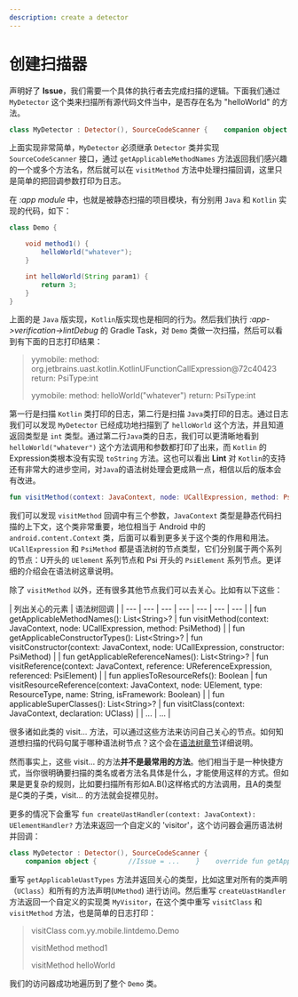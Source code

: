 ```yaml
---
description: create a detector
---
```


# 创建扫描器

声明好了 **Issue**，我们需要一个具体的执行者去完成扫描的逻辑。下面我们通过 `MyDetector` 这个类来扫描所有源代码文件当中，是否存在名为 "helloWorld" 的方法。

```kotlin
class MyDetector : Detector(), SourceCodeScanner {    companion object {        val ISSUE_HELLO_WORLD: Issue = IssueFactory.create(                "HelloWorld",                "Don't use method helloWorld",                "Don't use method helloWorld, because it's too simple",                Category.CORRECTNESS,                10,                Severity.WARNING,                Implementation(                        MyDetector::class.java,                        EnumSet.of(Scope.JAVA_FILE)                ))    }    override fun getApplicableMethodNames() = listOf("helloWorld")    override fun visitMethod(context: JavaContext,                             node: UCallExpression,                             method: PsiMethod) {        System.out.println("yymobile: method: $node return: ${node.returnType}")    }}
```

 上面实现非常简单，`MyDetector` 必须继承 `Detector` 类并实现 `SourceCodeScanner` 接口，通过 `getApplicableMethodNames` 方法返回我们感兴趣的一个或多个方法名，然后就可以在 `visitMethod` 方法中处理扫描回调，这里只是简单的把回调参数打印为日志。

在 _:app module_ 中，也就是被静态扫描的项目模块，有分别用 `Java` 和 `Kotlin` 实现的代码，如下：

```java
class Demo {

    void method1() {
        helloWorld("whatever");
    }

    int helloWorld(String param1) {
        return 3;
    }
}
```

上面的是 `Java` 版实现，`Kotlin`版实现也是相同的行为 。然后我们执行 _:app-&gt;verification-&gt;lintDebug_ 的 Gradle Task，对 `Demo` 类做一次扫描，然后可以看到有下面的日志打印结果：

> yymobile: method: org.jetbrains.uast.kotlin.KotlinUFunctionCallExpression@72c40423 return: PsiType:int
>
> yymobile: method: helloWorld\("whatever"\) return: PsiType:int

第一行是扫描 `Kotlin` 类打印的日志，第二行是扫描 `Java`类打印的日志。通过日志我们可以发现 `MyDetector` 已经成功地扫描到了 `helloWorld` 这个方法，并且知道返回类型是 `int` 类型。通过第二行`Java`类的日志，我们可以更清晰地看到 `helloWorld("whatever")` 这个方法调用和参数都打印了出来，而 `Kotlin` 的Expression类根本没有实现 `toString` 方法。这也可以看出 **Lint** 对 `Kotlin`的支持还有非常大的进步空间，对`Java`的语法树处理会更成熟一点，相信以后的版本会有改进。

```kotlin
fun visitMethod(context: JavaContext, node: UCallExpression, method: PsiMethod) 
```

我们可以发现 `visitMethod` 回调中有三个参数，`JavaContext` 类型是静态代码扫描的上下文，这个类非常重要，地位相当于 Android 中的 `android.content.Context` 类，后面可以看到更多关于这个类的作用和用法。`UCallExpression` 和 `PsiMethod` 都是语法树的节点类型，它们分别属于两个系列的节点：U开头的 `UElement` 系列节点和 Psi 开头的 `PsiElement` 系列节点。更详细的介绍会在语法树这章说明。

除了 `visitMethod` 以外，还有很多其他节点我们可以去关心。比如有以下这些：

| 列出关心的元素 | 语法树回调 |
| --- | --- | --- | --- | --- | --- | --- |
| fun getApplicableMethodNames\(\): List&lt;String&gt;? | fun visitMethod\(context: JavaContext, node: UCallExpression, method: PsiMethod\) |
| fun getApplicableConstructorTypes\(\): List&lt;String&gt;? | fun visitConstructor\(context: JavaContext, node: UCallExpression, constructor: PsiMethod\) |
| fun getApplicableReferenceNames\(\): List&lt;String&gt;? | fun visitReference\(context: JavaContext, reference: UReferenceExpression, referenced: PsiElement\) |
| fun appliesToResourceRefs\(\): Boolean | fun visitResourceReference\(context: JavaContext, node: UElement, type: ResourceType, name: String, isFramework: Boolean\) |
| fun applicableSuperClasses\(\): List&lt;String&gt;? | fun visitClass\(context: JavaContext, declaration: UClass\) |
| ... | ... |

很多诸如此类的 visit... 方法，可以通过这些方法来访问自己关心的节点。如何知道想扫描的代码句属于哪种语法树节点？这个会在[语法树章节](../uastscanner/uast.md)详细说明。

然而事实上，这些 visit... 的方法**并不是最常用的方法**。他们相当于是一种快捷方式，当你很明确要扫描的类名或者方法名具体是什么，才能使用这样的方式。但如果是更复杂的规则，比如要扫描所有形如A.B\(\)这样格式的方法调用，且A的类型是C类的子类，visit... 的方法就会捉襟见肘。

更多的情况下会重写 `fun createUastHandler(context: JavaContext): UElementHandler?` 方法来返回一个自定义的 'visitor'，这个访问器会遍历语法树并回调：

```kotlin
class MyDetector : Detector(), SourceCodeScanner {
    companion object {        //Issue = ...    }    override fun getApplicableUastTypes(): List<Class<out UElement>>? =            listOf(UMethod::class.java, UClass::class.java)    override fun createUastHandler(context: JavaContext): UElementHandler? =            MyVisitor(context)    private class MyVisitor(context: JavaContext) : UElementHandler() {        override fun visitClass(node: UClass) {            System.out.println("visitClass ${node.qualifiedName}")        }        override fun visitMethod(node: UMethod) {            System.out.println("visitMethod ${node.name}")        }    }}
```

 重写 `getApplicableUastTypes` 方法并返回关心的类型，比如这里对所有的类声明（`UClass`）和所有的方法声明\(`UMethod`\) 进行访问。然后重写 `createUastHandler` 方法返回一个自定义的实现类 `MyVisitor`，在这个类中重写 `visitClass` 和 `visitMethod` 方法，也是简单的日志打印：

> visitClass com.yy.mobile.lintdemo.Demo
>
> visitMethod method1
>
> visitMethod helloWorld

我们的访问器成功地遍历到了整个 `Demo` 类。

